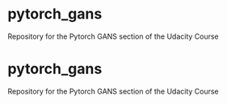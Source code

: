 # pytorch_gans
Repository for the Pytorch GANS section of the Udacity Course
# pytorch_gans
Repository for the Pytorch GANS section of the Udacity Course
